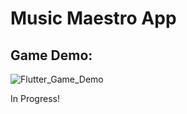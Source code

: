# Music Maestro App

## Game Demo:

![Flutter_Game_Demo](https://github.com/user-attachments/assets/929994ec-3613-43d2-a3f8-b04c3832a338)


In Progress!
